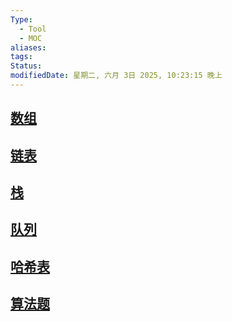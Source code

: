 ```yaml
---
Type:
  - Tool
  - MOC
aliases: 
tags: 
Status: 
modifiedDate: 星期二, 六月 3日 2025, 10:23:15 晚上
---
```


## [数组](数组.md)

## [链表](链表.md)

## [栈](栈.md)

## [队列](队列.md)

## [哈希表](哈希表.md)

## [算法题](算法题.md)
